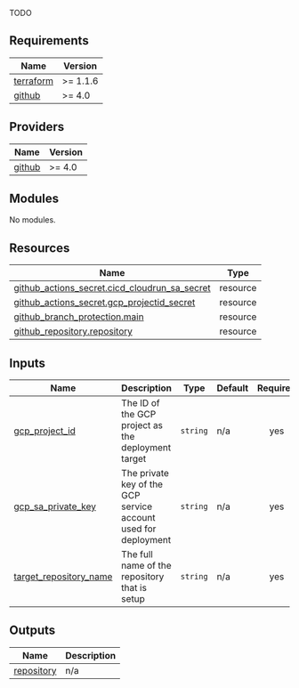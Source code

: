 TODO
<!-- BEGIN_TF_DOCS -->
## Requirements

| Name | Version |
|------|---------|
| <a name="requirement_terraform"></a> [terraform](#requirement\_terraform) | >= 1.1.6 |
| <a name="requirement_github"></a> [github](#requirement\_github) | >= 4.0 |

## Providers

| Name | Version |
|------|---------|
| <a name="provider_github"></a> [github](#provider\_github) | >= 4.0 |

## Modules

No modules.

## Resources

| Name | Type |
|------|------|
| [github_actions_secret.cicd_cloudrun_sa_secret](https://registry.terraform.io/providers/integrations/github/latest/docs/resources/actions_secret) | resource |
| [github_actions_secret.gcp_projectid_secret](https://registry.terraform.io/providers/integrations/github/latest/docs/resources/actions_secret) | resource |
| [github_branch_protection.main](https://registry.terraform.io/providers/integrations/github/latest/docs/resources/branch_protection) | resource |
| [github_repository.repository](https://registry.terraform.io/providers/integrations/github/latest/docs/resources/repository) | resource |

## Inputs

| Name | Description | Type | Default | Required |
|------|-------------|------|---------|:--------:|
| <a name="input_gcp_project_id"></a> [gcp\_project\_id](#input\_gcp\_project\_id) | The ID of the GCP project as the deployment target | `string` | n/a | yes |
| <a name="input_gcp_sa_private_key"></a> [gcp\_sa\_private\_key](#input\_gcp\_sa\_private\_key) | The private key of the GCP service account used for deployment | `string` | n/a | yes |
| <a name="input_target_repository_name"></a> [target\_repository\_name](#input\_target\_repository\_name) | The full name of the repository that is setup | `string` | n/a | yes |

## Outputs

| Name | Description |
|------|-------------|
| <a name="output_repository"></a> [repository](#output\_repository) | n/a |
<!-- END_TF_DOCS -->